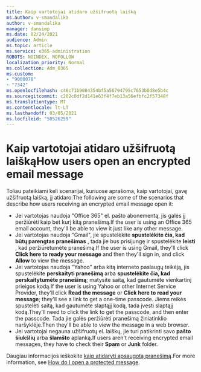 ```yaml
---
title: Kaip vartotojai atidaro užšifruotą laišką
ms.author: v-smandalika
author: v-smandalika
manager: dansimp
ms.date: 02/24/2021
audience: Admin
ms.topic: article
ms.service: o365-administration
ROBOTS: NOINDEX, NOFOLLOW
localization_priority: Normal
ms.collection: Adm_O365
ms.custom:
- "9000078"
- "7342"
ms.openlocfilehash: c48c71b9084354bf5a56794795c7653b8d8e5b4c
ms.sourcegitcommit: c202c0df2d141e63f4f7eb13a56efbfc2f57348f
ms.translationtype: MT
ms.contentlocale: lt-LT
ms.lasthandoff: 03/05/2021
ms.locfileid: "50526259"
---
```

# <a name="how-users-open-an-encrypted-email-message"></a><span data-ttu-id="2e16f-102">Kaip vartotojai atidaro užšifruotą laišką</span><span class="sxs-lookup"><span data-stu-id="2e16f-102">How users open an encrypted email message</span></span>

<span data-ttu-id="2e16f-103">Toliau pateikiami keli scenarijai, kuriuose aprašoma, kaip vartotojai, gavę užšifruotą laišką, jį atidaro:</span><span class="sxs-lookup"><span data-stu-id="2e16f-103">The following are some of the scenarios that describe how users receiving an encrypted email message open it:</span></span>

- <span data-ttu-id="2e16f-104">Jei vartotojas naudoja "Office 365" el. pašto abonementą, jis galės jį peržiūrėti kaip bet kurį kitą pranešimą.</span><span class="sxs-lookup"><span data-stu-id="2e16f-104">If the user is using an Office 365 email account, they'll be able to view it just like any other message.</span></span>
- <span data-ttu-id="2e16f-105">Jei vartotojas naudoja "Gmail", jie spustelėkite **spustelėkite čia, kad būtų parengtas pranešimas** , tada jie bus prisijungę ir spustelėkite **leisti** , kad peržiūrėtumėte pranešimą.</span><span class="sxs-lookup"><span data-stu-id="2e16f-105">If the user is using Gmail, they'll click **Click here to ready your message** and then they'll sign in, and click **Allow** to view the message.</span></span>
- <span data-ttu-id="2e16f-106">Jei vartotojas naudoja "Yahoo" arba kitą interneto paslaugų teikėją, jis spustelėkite **perskaityti pranešimą** arba **spustelėkite čia, kad perskaitytumėte pranešimą**; matysite saitą, kad gautumėte vienkartinį prieigos kodą.</span><span class="sxs-lookup"><span data-stu-id="2e16f-106">If the user is using Yahoo or other Internet Service Provider, they'll click **Read the message** or **Click here to read your message**; they'll see a link to get a one-time passcode.</span></span> <span data-ttu-id="2e16f-107">Jiems reikės spustelėti saitą, kad gautumėte slaptąjį kodą, tada įvesti slaptąjį kodą.</span><span class="sxs-lookup"><span data-stu-id="2e16f-107">They'll need to click the link to get the passcode, and then enter the passcode.</span></span> <span data-ttu-id="2e16f-108">Tada jie galės peržiūrėti pranešimą žiniatinklio naršyklėje.</span><span class="sxs-lookup"><span data-stu-id="2e16f-108">Then they'll be able to view the message in a web browser.</span></span>
- <span data-ttu-id="2e16f-109">Jei vartotojai negauna užšifruotų el. laiškų, jie turi patikrinti savo **pašto šiukšlių** arba **šlamšto** aplanką.</span><span class="sxs-lookup"><span data-stu-id="2e16f-109">If users aren't receiving encrypted email messages, they have to check their **Spam** or **Junk** folder.</span></span>

<span data-ttu-id="2e16f-110">Daugiau informacijos ieškokite [kaip atidaryti apsaugotą pranešimą](https://support.microsoft.com/topic/how-do-i-open-a-protected-message-1157a286-8ecc-4b1e-ac43-2a608fbf3098).</span><span class="sxs-lookup"><span data-stu-id="2e16f-110">For more information, see [How do I open a protected message](https://support.microsoft.com/topic/how-do-i-open-a-protected-message-1157a286-8ecc-4b1e-ac43-2a608fbf3098).</span></span>